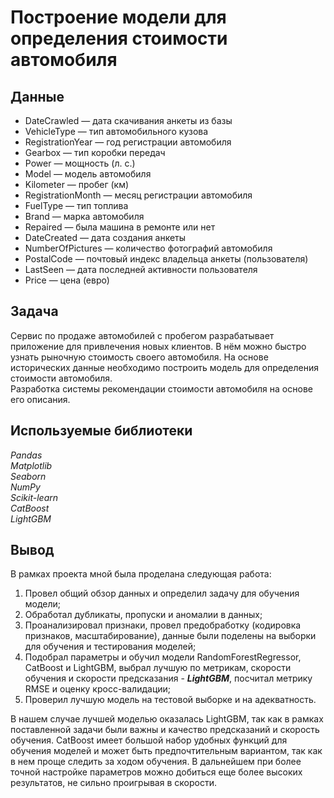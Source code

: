 # Построение модели для определения стоимости автомобиля


## Данные

- DateCrawled — дата скачивания анкеты из базы
- VehicleType — тип автомобильного кузова
- RegistrationYear — год регистрации автомобиля
- Gearbox — тип коробки передач
- Power — мощность (л. с.)
- Model — модель автомобиля
- Kilometer — пробег (км)
- RegistrationMonth — месяц регистрации автомобиля
- FuelType — тип топлива
- Brand — марка автомобиля
- Repaired — была машина в ремонте или нет
- DateCreated — дата создания анкеты
- NumberOfPictures — количество фотографий автомобиля
- PostalCode — почтовый индекс владельца анкеты (пользователя)
- LastSeen — дата последней активности пользователя
- Price — цена (евро)

## Задача

Сервис по продаже автомобилей с пробегом  разрабатывает приложение для привлечения новых клиентов. В нём можно быстро узнать рыночную стоимость своего автомобиля. На основе исторических данные необходимо построить модель для определения стоимости автомобиля.<br>
Разработка системы рекомендации стоимости автомобиля на основе его описания.

## Используемые библиотеки

*Pandas* <br>
*Matplotlib* <br>
*Seaborn* <br>
*NumPy* <br>
*Scikit-learn* <br>
*CatBoost* <br>
*LightGBM* <br>

## Вывод
В рамках проекта мной была проделана следующая работа:
1. Провел общий обзор данных и определил задачу для обучения модели;
2. Обработал дубликаты, пропуски и аномалии в данных;
3. Проанализировал признаки, провел предобработку (кодировка признаков, масштабирование), данные были поделены на выборки для обучения и тестирования моделей;
4. Подобрал параметры и обучил модели RandomForestRegressor, CatBoost и LightGBM, выбрал лучшую по метрикам, скорости обучения и скорости предсказания - ***LightGBM***, посчитал метрику RMSE и оценку кросс-валидации;
5. Проверил лучшую модель на тестовой выборке и на адекватность.

В нашем случае лучшей моделью оказалась LightGBM, так как в рамках поставленной задачи были важны и качество предсказаний и скорость обучения. CatBoost имеет большой набор удобных функций для обучения моделей и может быть предпочтительным вариантом, так как в нем проще следить за ходом обучения. В дальнейшем при более точной настройке параметров можно добиться еще более высоких результатов, не сильно проигрывая в скорости.
